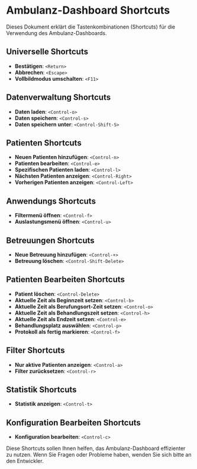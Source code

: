 # Ambulanz-Dashboard Shortcuts

Dieses Dokument erklärt die Tastenkombinationen (Shortcuts) für die Verwendung des Ambulanz-Dashboards.

## Universelle Shortcuts

- **Bestätigen**: `<Return>`
- **Abbrechen**: `<Escape>`
- **Vollbildmodus umschalten**: `<F11>`

## Datenverwaltung Shortcuts

- **Daten laden**: `<Control-o>`
- **Daten speichern**: `<Control-s>`
- **Daten speichern unter**: `<Control-Shift-S>`

## Patienten Shortcuts

- **Neuen Patienten hinzufügen**: `<Control-n>`
- **Patienten bearbeiten**: `<Control-e>`
- **Spezifischen Patienten laden**: `<Control-l>`
- **Nächsten Patienten anzeigen**: `<Control-Right>`
- **Vorherigen Patienten anzeigen**: `<Control-Left>`

## Anwendungs Shortcuts

- **Filtermenü öffnen**: `<Control-f>`
- **Auslastungsmenü öffnen**: `<Control-u>`

## Betreuungen Shortcuts

- **Neue Betreuung hinzufügen**: `<Control-+>`
- **Betreuung löschen**: `<Control-Shift-Delete>`

## Patienten Bearbeiten Shortcuts

- **Patient löschen**: `<Control-Delete>`
- **Aktuelle Zeit als Beginnzeit setzen**: `<Control-b>`
- **Aktuelle Zeit als Berufungsort-Zeit setzen**: `<Control-o>`
- **Aktuelle Zeit als Behandlungszeit setzen**: `<Control-h>`
- **Aktuelle Zeit als Endzeit setzen**: `<Control-e>`
- **Behandlungsplatz auswählen**: `<Control-p>`
- **Protokoll als fertig markieren**: `<Control-f>`

## Filter Shortcuts

- **Nur aktive Patienten anzeigen**: `<Control-a>`
- **Filter zurücksetzen**: `<Control-r>`

## Statistik Shortcuts

- **Statistik anzeigen**: `<Control-t>`

## Konfiguration Bearbeiten Shortcuts

- **Konfiguration bearbeiten**: `<Control-c>`

Diese Shortcuts sollen Ihnen helfen, das Ambulanz-Dashboard effizienter zu nutzen. Wenn Sie Fragen oder Probleme haben, wenden Sie sich bitte an den Entwickler.